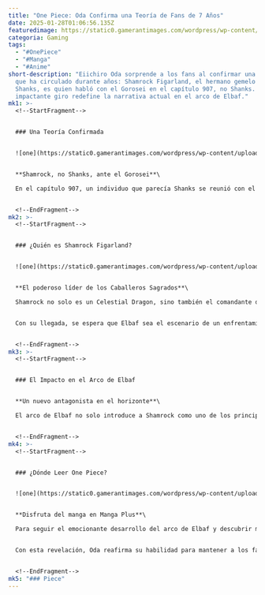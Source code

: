 ```yaml
---
title: "One Piece: Oda Confirma una Teoría de Fans de 7 Años"
date: 2025-01-28T01:06:56.135Z
featuredimage: https://static0.gamerantimages.com/wordpress/wp-content/uploads/2025/01/figarland-shamrock.jpg?q=70&fit=crop&w=1140&h=&dpr=1
categoria: Gaming
tags:
  - "#OnePiece"
  - "#Manga"
  - "#Anime"
short-description: "Eiichiro Oda sorprende a los fans al confirmar una teoría
  que ha circulado durante años: Shamrock Figarland, el hermano gemelo de
  Shanks, es quien habló con el Gorosei en el capítulo 907, no Shanks. Este
  impactante giro redefine la narrativa actual en el arco de Elbaf."
mk1: >-
  <!--StartFragment-->


  ### Una Teoría Confirmada


  ![one](https://static0.gamerantimages.com/wordpress/wp-content/uploads/2023/06/shanks-meets-the-five-elders.jpg?q=70&fit=crop&w=825&dpr=1 "one")


  **Shamrock, no Shanks, ante el Gorosei**\

  En el capítulo 907, un individuo que parecía Shanks se reunió con el Gorosei, pero Oda ha confirmado que no era él, sino su gemelo, Shamrock Figarland. Aunque físicamente son casi idénticos, hay diferencias clave: Shanks tiene una cicatriz y un brazo perdido, mientras que Shamrock, líder de los Caballeros Sagrados, viste de manera más formal y no lleva las marcas de batalla de su hermano.


  <!--EndFragment-->
mk2: >-
  <!--StartFragment-->


  ### ¿Quién es Shamrock Figarland?


  ![one](https://static0.gamerantimages.com/wordpress/wp-content/uploads/2025/01/figarland-shamrock-and-gunko-one-piece-1138-1.png?q=49&fit=crop&w=750&h=422&dpr=2 "one")


  **El poderoso líder de los Caballeros Sagrados**\

  Shamrock no solo es un Celestial Dragon, sino también el comandante de los **Caballeros Sagrados**, una élite cuya fuerza rivaliza con los personajes más poderosos de **One Piece**. Como hijo de Garling Figarland, miembro del Gorosei, Shamrock representa una amenaza formidable, tanto política como física.


  Con su llegada, se espera que Elbaf sea el escenario de un enfrentamiento épico, donde Shamrock podría chocar directamente con Luffy y su tripulación, mostrando el alcance real de su poder.


  <!--EndFragment-->
mk3: >-
  <!--StartFragment-->


  ### El Impacto en el Arco de Elbaf


  **Un nuevo antagonista en el horizonte**\

  El arco de Elbaf no solo introduce a Shamrock como uno de los principales antagonistas, sino que también expone la conexión entre los Figarland y los Dragones Celestiales, agregando profundidad al conflicto en la saga final. Su determinación de someter a Elbaf muestra que el dominio del Gobierno Mundial está lejos de terminar sin una lucha masiva.


  <!--EndFragment-->
mk4: >-
  <!--StartFragment-->


  ### ¿Dónde Leer One Piece?


  ![one](https://static0.gamerantimages.com/wordpress/wp-content/uploads/2024/05/how-one-piece-s-final-saga-could-surpass-its-shonen-peers-gear-5-luffy-featured.jpg?q=49&fit=crop&w=825&dpr=2 "one")


  **Disfruta del manga en Manga Plus**\

  Para seguir el emocionante desarrollo del arco de Elbaf y descubrir más sobre Shamrock y los Caballeros Sagrados, los fans pueden leer **One Piece** en Manga Plus, donde el próximo capítulo, **1138**, estará disponible el 2 de febrero de 2025.


  Con esta revelación, Oda reafirma su habilidad para mantener a los fans al borde de sus asientos, mientras prepara el camino para enfrentamientos inolvidables en la saga final de **One Piece**.


  <!--EndFragment-->
mk5: "### Piece"
---
```

